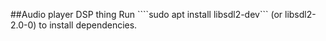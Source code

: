 ##Audio player DSP thing
Run ````sudo apt install libsdl2-dev``` (or libsdl2-2.0-0) to install dependencies.